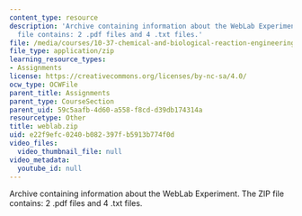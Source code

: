 ```yaml
---
content_type: resource
description: 'Archive containing information about the WebLab Experiment. The ZIP
  file contains: 2 .pdf files and 4 .txt files.'
file: /media/courses/10-37-chemical-and-biological-reaction-engineering-spring-2007/e22f9efc0240b082397fb5913b774f0d_weblab.zip
file_type: application/zip
learning_resource_types:
- Assignments
license: https://creativecommons.org/licenses/by-nc-sa/4.0/
ocw_type: OCWFile
parent_title: Assignments
parent_type: CourseSection
parent_uid: 59c5aafb-4d60-a558-f8cd-d39db174314a
resourcetype: Other
title: weblab.zip
uid: e22f9efc-0240-b082-397f-b5913b774f0d
video_files:
  video_thumbnail_file: null
video_metadata:
  youtube_id: null
---
```

Archive containing information about the WebLab Experiment. The ZIP file contains: 2 .pdf files and 4 .txt files.